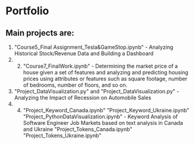# Portfolio
## Main projects are:  
1) "Course5_Final Assignment_Tesla&GameStop.ipynb" - Analyzing Historical Stock/Revenue Data and Building a Dashboard
2) 2) "Course7_FinalWork.ipynb" - Determining the market price of a house given a set of features and analyzing and predicting housing prices using attributes or features such as square footage, number of bedrooms, number of floors, and so on. 
3) "Project_DataVisualization.py" and "Project_DataVisualization.py" - Analyzing the Impact of Recession on Automobile Sales
4) 4) "Project_Keyword_Canada.ipynb"
      "Project_Keyword_Ukraine.ipynb"
      "Project_PythonDataVisualization.ipynb" - Keyword Analysis of Software Engineer Job Markets based on text analysis in Canada and Ukraine
      "Project_Tokens_Canada.ipynb"
      "Project_Tokens_Ukraine.ipynb"
